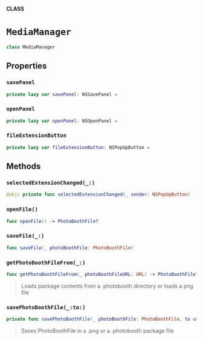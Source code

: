 **CLASS**

# `MediaManager`

```swift
class MediaManager
```

## Properties
### `savePanel`

```swift
private lazy var savePanel: NSSavePanel =
```

### `openPanel`

```swift
private lazy var openPanel: NSOpenPanel =
```

### `fileExtensionButton`

```swift
private lazy var fileExtensionButton: NSPopUpButton =
```

## Methods
### `selectedExtensionChanged(_:)`

```swift
@objc private func selectedExtensionChanged(_ sender: NSPopUpButton)
```

### `openFile()`

```swift
func openFile() -> PhotoBoothFile?
```

### `saveFile(_:)`

```swift
func saveFile(_ photoBoothFile: PhotoBoothFile)
```

### `getPhotoBoothFileFrom(_:)`

```swift
func getPhotoBoothFileFrom(_ photoBoothFileURL: URL) -> PhotoBoothFile?
```

> Loads package contents from a .photobooth directory or loads a png file

### `savePhotoBoothFile(_:to:)`

```swift
private func savePhotoBoothFile(_ photoBoothFile: PhotoBoothFile, to url: URL)
```

> Saves PhotoBoothFile in a .png or a .photobooth package file
